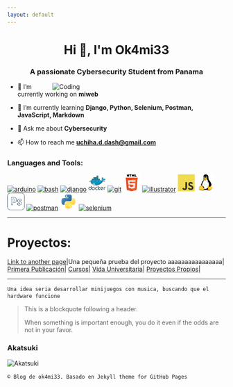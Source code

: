 ```yaml
---
layout: default
---
```

<h1 align="center">Hi 👋, I'm Ok4mi33</h1>
<h3 align="center">A passionate Cybersecurity Student from Panama</h3>

<img align="right" alt="Coding" width="400" src="https://media.tenor.com/cX92mi1p-NYAAAAd/coding-anime.gif">


- 🔭 I’m currently working on **miweb**

- 🌱 I’m currently learning **Django, Python, Selenium, Postman, JavaScript, Markdown**

- 💬 Ask me about **Cybersecurity**

- 📫 How to reach me **uchiha.d.dash@gmail.com**

<!--<h3 align="left">Connect with me:</h3>-->

<p align="left">
</p>

<h3 align="left">Languages and Tools:</h3>
<p align="left"> <a href="https://www.arduino.cc/" target="_blank" rel="noreferrer"><img src="https://cdn.worldvectorlogo.com/logos/arduino-1.svg" alt="arduino" width="40" height="40"/></a> 
<a href="https://www.gnu.org/software/bash/" target="_blank" rel="noreferrer"> <img src="https://www.vectorlogo.zone/logos/gnu_bash/gnu_bash-icon.svg" alt="bash" width="40" height="40"/></a> 
<a href="https://www.djangoproject.com/" target="_blank" rel="noreferrer"> <img src="https://cdn.worldvectorlogo.com/logos/django.svg" alt="django" width="40" height="40"/></a> 
<a href="https://www.docker.com/" target="_blank" rel="noreferrer"> <img src="https://raw.githubusercontent.com/devicons/devicon/master/icons/docker/docker-original-wordmark.svg" alt="docker" width="40" height="40"/></a> 
<a href="https://git-scm.com/" target="_blank" rel="noreferrer"> <img src="https://www.vectorlogo.zone/logos/git-scm/git-scm-icon.svg" alt="git" width="40" height="40"/></a> 
<a href="https://www.w3.org/html/" target="_blank" rel="noreferrer"> <img src="https://raw.githubusercontent.com/devicons/devicon/master/icons/html5/html5-original-wordmark.svg" alt="html5" width="40" height="40"/></a> 
<a href="https://www.adobe.com/in/products/illustrator.html" target="_blank" rel="noreferrer"> <img src="https://www.vectorlogo.zone/logos/adobe_illustrator/adobe_illustrator-icon.svg" alt="illustrator" width="40" height="40"/></a> 
<a href="https://developer.mozilla.org/en-US/docs/Web/JavaScript" target="_blank" rel="noreferrer"> <img src="https://raw.githubusercontent.com/devicons/devicon/master/icons/javascript/javascript-original.svg" alt="javascript" width="40" height="40"/></a> 
<a href="https://www.linux.org/" target="_blank" rel="noreferrer"> <img src="https://raw.githubusercontent.com/devicons/devicon/master/icons/linux/linux-original.svg" alt="linux" width="40" height="40"/></a> 
<a href="https://www.photoshop.com/en" target="_blank" rel="noreferrer"> <img src="https://raw.githubusercontent.com/devicons/devicon/master/icons/photoshop/photoshop-line.svg" alt="photoshop" width="40" height="40"/></a> 
<a href="https://postman.com" target="_blank" rel="noreferrer"> <img src="https://www.vectorlogo.zone/logos/getpostman/getpostman-icon.svg" alt="postman" width="40" height="40"/></a> 
<a href="https://www.python.org" target="_blank" rel="noreferrer"> <img src="https://raw.githubusercontent.com/devicons/devicon/master/icons/python/python-original.svg" alt="python" width="40" height="40"/></a> 
<a href="https://www.selenium.dev" target="_blank" rel="noreferrer"> <img src="https://raw.githubusercontent.com/detain/svg-logos/780f25886640cef088af994181646db2f6b1a3f8/svg/selenium-logo.svg" alt="selenium" width="40" height="40"/></a> 
<!--powershell-->
</p>

<!--<p>&nbsp;<img align="center" src="https://github-readme-stats.vercel.app/api?username=ok4mi33&show_icons=true&locale=en" alt="ok4mi33" /></p>-->

<!--<p><img align="center" src="https://github-readme-streak-stats.herokuapp.com/?user=ok4mi33&" alt="ok4mi33" /></p>-->


* * *
# Proyectos:


[Link to another page](./another-page.html)|Una pequeña prueba del proyecto aaaaaaaaaaaaaaaa|
[Primera Publicación](./21-de-septiembre-de-2023.html)|
[Cursos](./Cursos.html)|
[Vida Universitaria](./Vida-Universitaria.html)|
[Proyectos Propios](./Proyectos-Propios.html)|

* * *

```
Una idea seria desarrollar minijuegos con musica, buscando que el hardware funcione
```


> This is a blockquote following a header.
>
> When something is important enough, you do it even if the odds are not in your favor.



### Akatsuki

![Akatsuki](https://i.pinimg.com/564x/87/15/c0/8715c0a6cfbf16e1d2faebf8bb107ea9.jpg)



```
© Blog de ok4mi33. Basado en Jekyll theme for GitHub Pages
```
